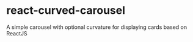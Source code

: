 # react-curved-carousel
A simple carousel with optional curvature for displaying cards based on ReactJS
